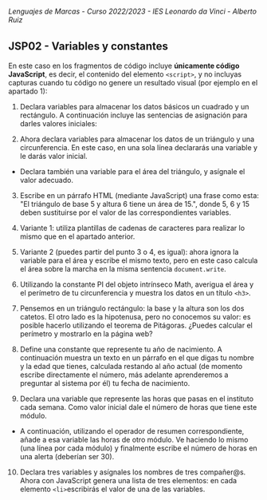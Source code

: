 ###### *Lenguajes de Marcas - Curso 2022/2023 - IES Leonardo da Vinci - Alberto Ruiz*

## JSP02 - Variables y constantes

En este caso en los fragmentos de código incluye **únicamente código JavaScript**, es decir, el contenido del elemento `<script>`, y no incluyas capturas cuando tu código no genere un resultado visual (por ejemplo en el apartado 1):

1. Declara variables para almacenar los datos básicos un cuadrado y un rectángulo. A continuación incluye las sentencias de asignación para darles valores iniciales:

2. Ahora declara variables para almacenar los datos de un triángulo y una circunferencia. En este caso, en una sola línea declararás una variable y le darás valor inicial. 
* Declara también una variable para el área del triángulo, y asígnale el valor adecuado.
3. Escribe en un párrafo HTML (mediante JavaScript) una frase como esta: "El triángulo de base 5 y altura 6 tiene un área de 15.", donde 5, 6 y 15 deben sustituirse por el valor de las correspondientes variables.

4. Variante 1: utiliza plantillas de cadenas de caracteres para realizar lo mismo que en el apartado anterior.

5. Variante 2 (puedes partir del punto 3 o 4, es igual): ahora ignora la variable para el área y escribe el mismo texto, pero en este caso calcula el área sobre la marcha en la misma sentencia `document.write`.

6. Utilizando la constante PI del objeto intrínseco Math, averigua el área y el perímetro de tu circunferencia y muestra los datos en un título `<h3>`.

7. Pensemos en un triángulo rectángulo: la base y la altura son los dos catetos. El otro lado es la hipotenusa, pero no conocemos su valor: es posible hacerlo utilizando el teorema de Pitágoras. ¿Puedes calcular el perímetro y mostrarlo en la página web? 

8. Define una constante que represente tu año de nacimiento. A continuación muestra un texto en un párrafo en el que digas tu nombre y la edad que tienes, calculada restando al año actual (de momento escribe directamente el número, más adelante aprenderemos a preguntar al sistema por él) tu fecha de nacimiento.

9. Declara una variable que represente las horas que pasas en el instituto cada semana. Como valor inicial dale el número de horas que tiene este módulo.

* A continuación, utilizando el operador de resumen correspondiente, añade a esa variable las horas de otro módulo. Ve haciendo lo mismo (una línea por cada módulo) y finalmente escribe el número de horas en una alerta (deberían ser 30).

10. Declara tres variables y asígnales los nombres de tres compañer@s. Ahora con JavaScript genera una lista de tres elementos: en cada elemento `<li>`escribirás el valor de una de las variables.

